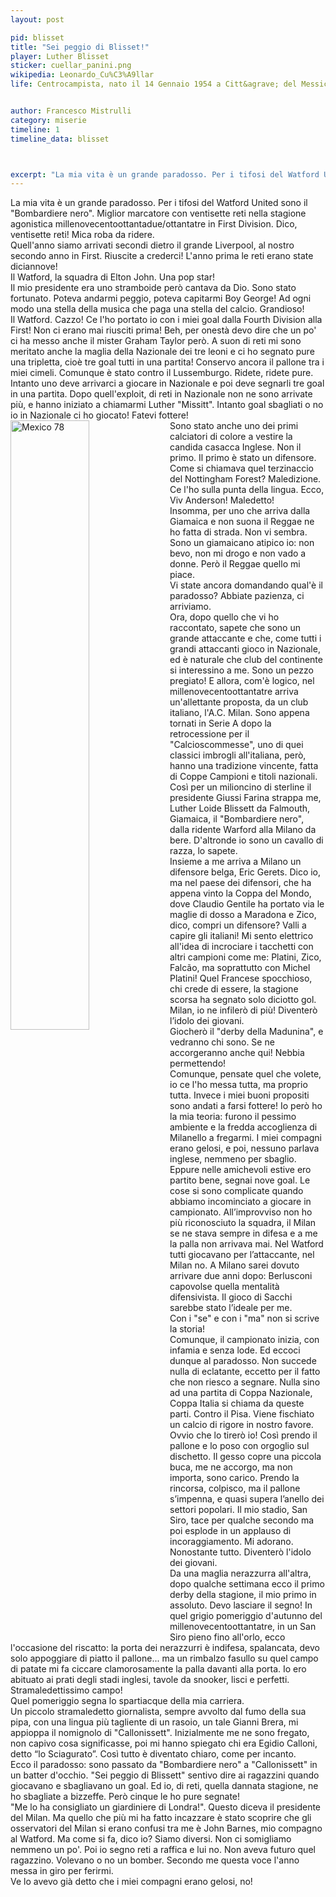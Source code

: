```yaml
---
layout: post

pid: blisset
title: "Sei peggio di Blisset!"
player: Luther Blisset
sticker: cuellar_panini.png
wikipedia: Leonardo_Cu%C3%A9llar
life: Centrocampista, nato il 14 Gennaio 1954 a Citt&agrave; del Messico


author: Francesco Mistrulli
category: miserie
timeline: 1
timeline_data: blisset



excerpt: "La mia vita è un grande paradosso. Per i tifosi del Watford United sono il <i>Bombardiere nero</i>.<br/>Miglior marcatore con ventisette reti nella stagione agonistica 1982-83 in First Division.Dico, ventisette reti! Mica roba da ridere."
---
```

La mia vita è un grande paradosso.
Per i tifosi del Watford United sono il "Bombardiere nero". Miglior marcatore con ventisette reti nella stagione agonistica millenovecentoottantadue/ottantatre in First Division. Dico, ventisette reti! Mica roba da ridere.   
Quell'anno siamo arrivati secondi dietro il grande Liverpool, al nostro secondo anno in First. Riuscite a crederci! L'anno prima le reti erano state diciannove!  
Il Watford, la squadra di Elton John. Una pop star!  
Il mio presidente era uno stramboide però cantava da Dio. Sono stato fortunato. Poteva andarmi peggio, poteva capitarmi Boy George! Ad ogni modo una stella della musica che paga una stella del calcio. Grandioso!  
Il Watford. Cazzo! Ce l'ho portato io con i miei goal dalla Fourth Division alla First! Non ci erano mai riusciti prima! Beh, per onestà devo dire che un po' ci ha messo anche il mister Graham Taylor però. A suon di reti mi sono meritato anche la maglia della Nazionale dei tre leoni e ci ho segnato pure una tripletta, cioè tre goal tutti in una partita! Conservo ancora il pallone tra i miei cimeli. Comunque è stato contro il Lussemburgo. Ridete, ridete pure.  
Intanto uno deve arrivarci a giocare in Nazionale e poi deve segnarli tre goal in una partita. Dopo quell'exploit, di reti in Nazionale non ne sono arrivate più, e hanno iniziato a chiamarmi Luther "Missitt". Intanto goal sbagliati o no io in Nazionale ci ho giocato! Fatevi fottere!
<img class="responsive-img border" src="{{site.baseurl}}/assets/pics/{{page.pid}}/blisset_watford.png" alt="Mexico 78" width="50%" align="left">  
Sono stato anche uno dei primi calciatori di colore a vestire la candida casacca Inglese. Non il primo. Il primo è stato un difensore. Come si chiamava quel terzinaccio del Nottingham Forest? Maledizione. Ce l'ho sulla punta della lingua. Ecco, Viv Anderson! Maledetto!  
Insomma, per uno che arriva dalla Giamaica e non suona il Reggae ne ho fatta di strada. Non vi sembra. Sono un giamaicano atipico io: non bevo, non mi drogo e non vado a donne. Però il Reggae quello mi piace.  
Vi state ancora domandando qual'è il paradosso? Abbiate pazienza, ci arriviamo.  
Ora, dopo quello che vi ho raccontato, sapete che sono un grande attaccante e che, come tutti i grandi attaccanti gioco in Nazionale, ed è naturale che club del continente si interessino a me. Sono un pezzo pregiato! E allora, com'è logico, nel millenovecentoottantatre arriva un'allettante proposta, da un club italiano, l'A.C. Milan. Sono appena tornati in Serie A dopo la retrocessione per il "Calcioscommesse", uno di quei classici imbrogli all'italiana, però, hanno una tradizione vincente, fatta di Coppe Campioni e titoli nazionali. Così per un milioncino di sterline il presidente Giussi Farina strappa me, Luther Loide Blissett da Falmouth, Giamaica, il "Bombardiere nero", dalla ridente Warford alla Milano da bere. D'altronde io sono un cavallo di razza, lo sapete.  
Insieme a me arriva a Milano un difensore belga, Eric Gerets. Dico io, ma nel paese dei difensori, che ha appena vinto la Coppa del Mondo, dove Claudio Gentile ha portato via le maglie di dosso a Maradona e Zico, dico, compri un difensore? Valli a capire gli italiani!
Mi sento elettrico all'idea di incrociare i tacchetti con altri campioni come me: Platini, Zico, Falcão, ma soprattutto con Michel Platini! Quel Francese spocchioso, chi crede di essere, la stagione scorsa ha segnato solo diciotto gol. Milan, io ne infilerò di più! Diventerò l’idolo dei giovani.  
Giocherò il "derby della Madunina", e vedranno chi sono. Se ne accorgeranno anche qui! Nebbia permettendo!  
Comunque, pensate quel che volete, io ce l'ho messa tutta, ma proprio tutta. Invece i miei buoni propositi sono andati a farsi fottere! Io però ho la mia teoria: furono il pessimo ambiente e la fredda accoglienza di Milanello a fregarmi. I miei compagni erano gelosi, e poi, nessuno parlava inglese, nemmeno per sbaglio.  
Eppure nelle amichevoli estive ero partito bene, segnai nove goal. Le cose si sono complicate quando abbiamo incominciato a giocare in campionato. All’improvviso non ho più riconosciuto la squadra, il Milan se ne stava sempre in difesa e a me la palla non arrivava mai. Nel Watford tutti giocavano per l’attaccante, nel Milan no. A Milano sarei dovuto arrivare due anni dopo: Berlusconi capovolse quella mentalità difensivista. Il gioco di Sacchi sarebbe stato l’ideale per me.  
Con i "se" e con i "ma" non si scrive la storia!  
Comunque, il campionato inizia, con infamia e senza lode. Ed eccoci dunque al paradosso.
Non succede nulla di eclatante, eccetto per il fatto che non riesco a segnare. Nulla sino ad una partita di Coppa Nazionale, Coppa Italia si chiama da queste parti. Contro il Pisa. Viene fischiato un calcio di rigore in nostro favore. Ovvio che lo tirerò io! Così prendo il pallone e lo poso con orgoglio sul dischetto. Il gesso copre una piccola buca, me ne accorgo, ma non importa, sono carico. Prendo la rincorsa, colpisco, ma il pallone s’impenna, e quasi supera l’anello dei settori popolari. Il mio stadio, San Siro, tace per qualche secondo ma poi esplode in un applauso di incoraggiamento. Mi adorano. Nonostante tutto. Diventerò l'idolo dei giovani.  
Da una maglia nerazzurra all'altra, dopo qualche settimana ecco il primo derby della stagione, il mio primo in assoluto. Devo lasciare il segno! In quel grigio pomeriggio d'autunno del millenovecentoottantatre, in un San Siro pieno fino all'orlo, ecco l'occasione del riscatto: la porta dei nerazzurri è indifesa, spalancata, devo solo appoggiare di piatto il pallone... ma un rimbalzo fasullo su quel campo di patate mi fa ciccare clamorosamente la palla davanti alla porta. Io ero abituato ai prati degli stadi inglesi, tavole da snooker, lisci e perfetti. Stramaledettissimo campo!  
Quel pomeriggio segna lo spartiacque della mia carriera.  
Un piccolo stramaledetto giornalista, sempre avvolto dal fumo della sua pipa, con una lingua più tagliente di un rasoio, un tale Gianni Brera, mi appioppa il nomignolo di "Callonissett". Inizialmente me ne sono fregato, non capivo cosa significasse, poi mi hanno spiegato chi era Egidio Calloni, detto “lo Sciagurato”. Così tutto è diventato chiaro, come per incanto.  
Ecco il paradosso: sono passato da "Bombardiere nero" a "Callonissett" in un batter d'occhio. "Sei peggio di Blissett" sentivo dire ai ragazzini quando giocavano e sbagliavano un goal. Ed io, di reti, quella dannata stagione, ne ho sbagliate a bizzeffe. Però cinque le ho pure segnate!  
"Me lo ha consigliato un giardiniere di Londra!". Questo diceva il presidente del Milan.
Ma quello che più mi ha fatto incazzare è stato scoprire che gli osservatori del Milan si erano confusi tra me è John Barnes, mio compagno al Watford. Ma come si fa, dico io? Siamo diversi. Non ci somigliamo nemmeno un po'. Poi io segno reti a raffica e lui no. Non aveva futuro quel ragazzino. Volevano o no un bomber. Secondo me questa voce l'anno messa in giro per ferirmi.  
Ve lo avevo già detto che i miei compagni erano gelosi, no!
